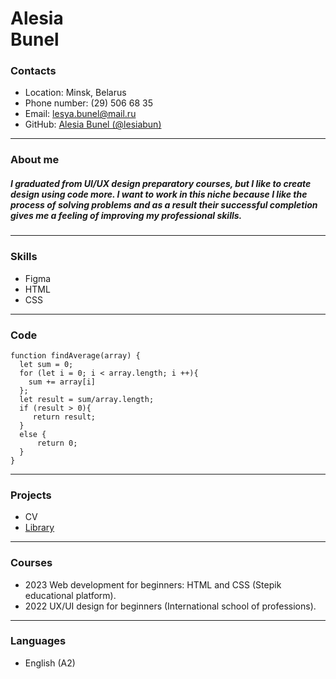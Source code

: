 # Alesia <br> Bunel

### Contacts
* Location: Minsk, Belarus
* Phone number: (29) 506 68 35 
* Email: lesya.bunel@mail.ru
* GitHub: [Alesia Bunel (@lesiabun)](https://github.com/lesiabun)
<hr>

### About me
##### I graduated from UI/UX design preparatory courses, but I like to create design using code more. I want to work in this niche because I like the process of solving problems and as a result their successful completion gives me a feeling of improving my professional skills.  
<hr>

### Skills
- Figma
- HTML
- CSS
<hr>

### Code  
~~~
function findAverage(array) {
  let sum = 0;
  for (let i = 0; i < array.length; i ++){
    sum += array[i]
  };
  let result = sum/array.length;
  if (result > 0){
     return result;
  }
  else {
      return 0;
  }
}
~~~
<hr>

### Projects
- CV
- [Library](https://rolling-scopes-school.github.io/lesiabun-JSFEPRESCHOOL2023Q2/library/)
<hr>

### Courses  
- 2023 Web development for beginners: HTML and CSS (Stepik educational platform).
- 2022 UX/UI design for beginners (International school of professions).
<hr>

### Languages
- English (A2)